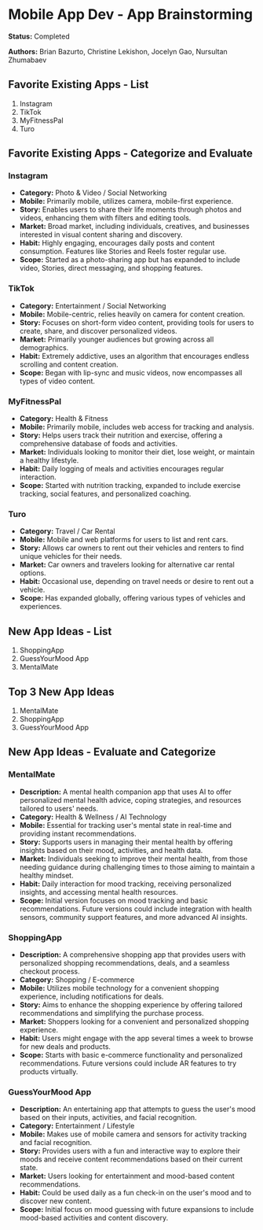 # Mobile App Dev - App Brainstorming
**Status:** Completed

<!--  **Reviewers:**    N/A-->

**Authors:** Brian Bazurto, Christine Lekishon, Jocelyn Gao, Nursultan Zhumabaev

<!--  **Tracking Bug Link:** [Detailed Information Link Here] -->
## Favorite Existing Apps - List
1. Instagram
2. TikTok
3. MyFitnessPal
4. Turo

## Favorite Existing Apps - Categorize and Evaluate
### Instagram
   - **Category:** Photo & Video / Social Networking
   - **Mobile:** Primarily mobile, utilizes camera, mobile-first experience.
   - **Story:** Enables users to share their life moments through photos and videos, enhancing them with filters and editing tools.
   - **Market:** Broad market, including individuals, creatives, and businesses interested in visual content sharing and discovery.
   - **Habit:** Highly engaging, encourages daily posts and content consumption. Features like Stories and Reels foster regular use.
   - **Scope:** Started as a photo-sharing app but has expanded to include video, Stories, direct messaging, and shopping features.

### TikTok
   - **Category:** Entertainment / Social Networking
   - **Mobile:** Mobile-centric, relies heavily on camera for content creation.
   - **Story:** Focuses on short-form video content, providing tools for users to create, share, and discover personalized videos.
   - **Market:** Primarily younger audiences but growing across all demographics.
   - **Habit:** Extremely addictive, uses an algorithm that encourages endless scrolling and content creation.
   - **Scope:** Began with lip-sync and music videos, now encompasses all types of video content.

### MyFitnessPal
   - **Category:** Health & Fitness
   - **Mobile:** Primarily mobile, includes web access for tracking and analysis.
   - **Story:** Helps users track their nutrition and exercise, offering a comprehensive database of foods and activities.
   - **Market:** Individuals looking to monitor their diet, lose weight, or maintain a healthy lifestyle.
   - **Habit:** Daily logging of meals and activities encourages regular interaction.
   - **Scope:** Started with nutrition tracking, expanded to include exercise tracking, social features, and personalized coaching.

### Turo
   - **Category:** Travel / Car Rental
   - **Mobile:** Mobile and web platforms for users to list and rent cars.
   - **Story:** Allows car owners to rent out their vehicles and renters to find unique vehicles for their needs.
   - **Market:** Car owners and travelers looking for alternative car rental options.
   - **Habit:** Occasional use, depending on travel needs or desire to rent out a vehicle.
   - **Scope:** Has expanded globally, offering various types of vehicles and experiences.

## New App Ideas - List
1. ShoppingApp
2. GuessYourMood App
3. MentalMate

## Top 3 New App Ideas
1. MentalMate
2. ShoppingApp
3. GuessYourMood App

## New App Ideas - Evaluate and Categorize
### MentalMate
   - **Description:** A mental health companion app that uses AI to offer personalized mental health advice, coping strategies, and resources tailored to users' needs.
   - **Category:** Health & Wellness / AI Technology
   - **Mobile:** Essential for tracking user's mental state in real-time and providing instant recommendations.
   - **Story:** Supports users in managing their mental health by offering insights based on their mood, activities, and health data.
   - **Market:** Individuals seeking to improve their mental health, from those needing guidance during challenging times to those aiming to maintain a healthy mindset.
   - **Habit:** Daily interaction for mood tracking, receiving personalized insights, and accessing mental health resources.
   - **Scope:** Initial version focuses on mood tracking and basic recommendations. Future versions could include integration with health sensors, community support features, and more advanced AI insights.

### ShoppingApp
   - **Description:** A comprehensive shopping app that provides users with personalized shopping recommendations, deals, and a seamless checkout process.
   - **Category:** Shopping / E-commerce
   - **Mobile:** Utilizes mobile technology for a convenient shopping experience, including notifications for deals.
   - **Story:** Aims to enhance the shopping experience by offering tailored recommendations and simplifying the purchase process.
   - **Market:** Shoppers looking for a convenient and personalized shopping experience.
   - **Habit:** Users might engage with the app several times a week to browse for new deals and products.
   - **Scope:** Starts with basic e-commerce functionality and personalized recommendations. Future versions could include AR features to try products virtually.

### GuessYourMood App
   - **Description:** An entertaining app that attempts to guess the user's mood based on their inputs, activities, and facial recognition.
   - **Category:** Entertainment / Lifestyle
   - **Mobile:** Makes use of mobile camera and sensors for activity tracking and facial recognition.
   - **Story:** Provides users with a fun and interactive way to explore their moods and receive content recommendations based on their current state.
   - **Market:** Users looking for entertainment and mood-based content recommendations.
   - **Habit:** Could be used daily as a fun check-in on the user's mood and to discover new content.
   - **Scope:** Initial focus on mood guessing with future expansions to include mood-based activities and content discovery.


